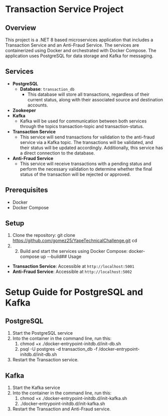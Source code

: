 # Transaction Service Project

## Overview

This project is a .NET 8 based microservices application that includes a Transaction Service and an Anti-Fraud Service. The services are containerized using Docker and orchestrated with Docker Compose. The application uses PostgreSQL for data storage and Kafka for messaging.

## Services

- **PostgreSQL**
  - **Database**: `transaction_db`
	- This database will store all transactions, regardless of their current status, along with their associated source and destination accounts.
- **Zookeeper**
- **Kafka**
  - Kafka will be used for communication between both services through the topics transaction-topic and transaction-status. 
- **Transaction Service**
  - This service will send transactions for validation to the anti-fraud service via a Kafka topic. The transactions will be validated, and their status will be updated accordingly. Additionally, this service has a direct connection to the database.	
- **Anti-Fraud Service**
  - This service will receive transactions with a pending status and perform the necessary validation to determine whether the final status of the transaction will be rejected or approved.	

## Prerequisites

- Docker
- Docker Compose

## Setup

1. Clone the repository:
git clone https://github.com/gomez25/YapeTechnicalChallenge.git cd <repository-directory>
1. 2. Build and start the services using Docker Compose:
docker-compose up --build## Usage

- **Transaction Service**: Accessible at `http://localhost:5001`
- **Anti-Fraud Service**: Accessible at `http://localhost:5002`

# Setup Guide for PostgreSQL and Kafka

## PostgreSQL

1. Start the PostgreSQL service
2. Into the container in the command line, run this:
	1. chmod +x ./docker-entrypoint-initdb.d/init-db.sh
	2. psql -U postgres -d transaction_db -f /docker-entrypoint-initdb.d/init-db.sh
3. Restart the Transaction service. 

## Kafka
1. Start the Kafka service
2. Into the container in the command line, run this:
	1. chmod +x ./docker-entrypoint-initdb.d/init-kafka.sh
	2. ./docker-entrypoint-initdb.d/init-kafka.sh
3. Restart the Transaction and Anti-Fraud service. 